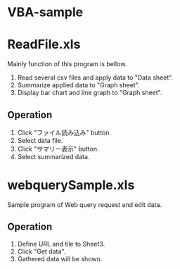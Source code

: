 # VBA-sample

# ReadFile.xls
Mainly function of this program is bellow.
1. Read several csv files and apply data to "Data sheet".
2. Summarize applied data to "Graph sheet".
3. Display bar chart and line graph to "Graph sheet".

## Operation
1. Click "ファイル読み込み" button.
2. Select data file.
3. Click "サマリー表示" button.
4. Select summarized data.

# webquerySample.xls
Sample program of Web query request and edit data.

## Operation
1. Define URL and tile to Sheet3.
2. Click "Get data".
3. Gathered data will be shown.
